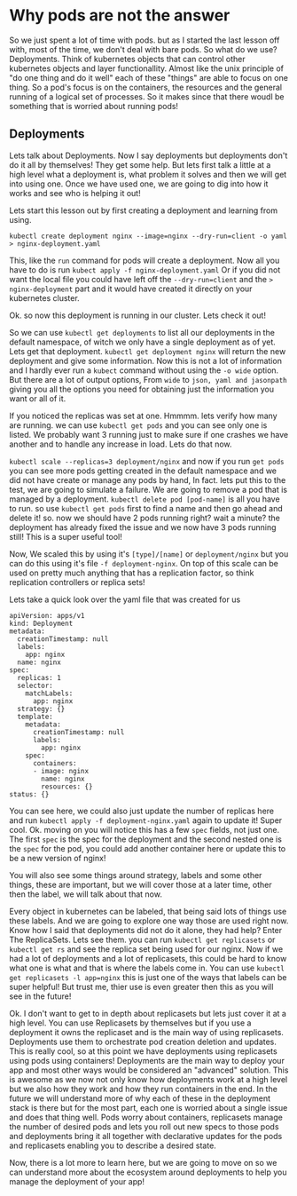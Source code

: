# Why pods are not the answer

So we just spent a lot of time with pods. but as I started the last lesson off with, most of the time, we don't deal with bare pods. So what do we use? Deployments. Think of kubernetes objects that can control other kubernetes objects and layer functionallity. Almost like the unix principle of "do one thing and do it well" each of these "things" are able to focus on one thing. So a pod's focus is on the containers, the resources and the general running of a logical set of processes. So it makes since that there woudl be something that is worried about running pods!

## Deployments

Lets talk about Deployments. Now I say deployments but deployments don't do it all by themselves! They get some help. But lets first talk a little at a high level what a deployment is, what problem it solves and then we will get into using one. Once we have used one, we are going to dig into how it works and see who is helping it out!

Lets start this lesson out by first creating a deployment and learning from using.

`kubectl create deployment nginx --image=nginx --dry-run=client -o yaml > nginx-deployment.yaml`

This, like the `run` command for pods will create a deployment. Now all you have to do is run `kubect apply -f nginx-deployment.yaml` Or if you did not want the local file you could have left off the `--dry-run=client` and the `> nginx-deployment` part and it would have created it directly on your kubernetes cluster.

Ok. so now this deployment is running in our cluster. Lets check it out!

So we can use `kubectl get deployments` to list all our deployments in the default namespace, of witch we only have a single deployment as of yet. Lets get that deployment. `kubectl get deployment nginx` will return the new deployment and give some information. Now this is not a lot of information and I hardly ever run a `kubect` command without using the `-o wide` option. But there are a lot of output options, From `wide` to `json, yaml and jasonpath` giving you all the options you need for obtaining just the information you want or all of it.

If you noticed the replicas was set at one. Hmmmm. lets verify how many are running. we can use `kubectl get pods` and you can see only one is listed. We probably want 3 running just to make sure if one crashes we have another and to handle any increase in load. Lets do that now.

`kubectl scale --replicas=3 deployment/nginx` and now if you run `get pods` you can see more pods getting created in the default namespace and we did not have create or manage any pods by hand, In fact. lets put this to the test, we are going to simulate a failure. We are going to remove a pod that is managed by a deployment. `kubectl delete pod [pod-name]` is all you have to run. so use `kubectl get pods` first to find a name and then go ahead and delete it! so. now we should have 2 pods running right? wait a minute? the deployment has already fixed the issue and we now have 3 pods running still! This is a super useful tool!

Now, We scaled this by using it's `[type]/[name]` or `deployment/nginx` but you can do this using it's file `-f deployment-nginx`. On top of this scale can be used on pretty much anything that has a replication factor, so think replication controllers or replica sets!

Lets take a quick look over the yaml file that was created for us

```
apiVersion: apps/v1
kind: Deployment
metadata:
  creationTimestamp: null
  labels:
    app: nginx
  name: nginx
spec:
  replicas: 1
  selector:
    matchLabels:
      app: nginx
  strategy: {}
  template:
    metadata:
      creationTimestamp: null
      labels:
        app: nginx
    spec:
      containers:
      - image: nginx
        name: nginx
        resources: {}
status: {}
```

You can see here, we could also just update the number of replicas here and run `kubectl apply -f deployment-nginx.yaml` again to update it! Super cool. Ok. moving on you will notice this has a few `spec` fields, not just one. The first `spec` is the spec for the deployment and the second nested one is the `spec` for the pod, you could add another container here or update this to be a new version of nginx!

You will also see some things around strategy, labels and some other things, these are important, but we will cover those at a later time, other then the label, we will talk about that now. 

Every object in kubernetes can be labeled, that being said lots of things use these labels. And we are going to explore one way those are used right now. Know how I said that deployments did not do it alone, they had help? Enter The ReplicaSets. Lets see them. you can run `kubectl get replicasets` or `kubectl get rs` and see the replica set being used for our nginx. Now if we had a lot of deployments and a lot of replicasets, this could be hard to know what one is what and that is where the labels come in. You can use `kubectl get replicasets -l app=nginx` this is just one of the ways that labels can be super helpful! But trust me, thier use is even greater then this as you will see in the future!

Ok. I don't want to get to in depth about replicasets but lets just cover it at a high level. You can use Replicasets by themselves but if you use a deployment it owns the replicaset and is the main way of using replicasets. Deployments use them to orchestrate pod creation deletion and updates. This is really cool, so at this point we have deployments using replicasets using pods using containers! Deployments are the main way to deploy your app and most other ways would be considered an "advanced" solution. This is awesome as we now not only know how deployments work at a high level but we also how they work and how they run containers in the end. In the future we will understand more of why each of these in the deployment stack is there but for the most part, each one is worried about a single issue and does that thing well. Pods worry about containers, replicasets manage the number of desired pods and lets you roll out new specs to those pods and deployments bring it all together with declarative updates for the pods and replicasets enabling you to describe a desired state.

Now, there is a lot more to learn here, but we are going to move on so we can understand more about the ecosystem around deployments to help you manage the deployment of your app!